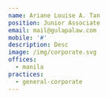 ```yaml
---
name: Ariane Louise A. Tan
position: Junior Associate
email: mail@gulapalaw.com
mobile: '#'
description: Desc
image: /img/corporate.svg
offices:
  - manila
practices:
  - general-corporate
---
```

